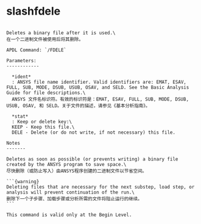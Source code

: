 # slashfdele

````{py:method} Mapdl.slashfdele(ident='', stat='', **kwargs)

Deletes a binary file after it is used.\
在一个二进制文件被使用后将其删除。

APDL Command: `/FDELE`

Parameters:
------------

  *ident*
  : ANSYS file name identifier. Valid identifiers are: EMAT, ESAV, FULL, SUB, MODE, DSUB, USUB, OSAV, and SELD. See the Basic Analysis Guide for file descriptions.\
  ANSYS 文件名标识符。有效的标识符是：EMAT, ESAV, FULL, SUB, MODE, DSUB, USUB, OSAV, 和 SELD。关于文件的描述，请参见《基本分析指南》。

  *stat*
  : Keep or delete key:\
  KEEP - Keep this file.\
  DELE - Delete (or do not write, if not necessary) this file.

Notes
-------

Deletes as soon as possible (or prevents writing) a binary file created by the ANSYS program to save space.\
尽快删除（或防止写入）由ANSYS程序创建的二进制文件以节省空间。

```{warning}
Deleting files that are necessary for the next substep, load step, or analysis will prevent continuation of the run.\
删除下一个子步骤、加载步骤或分析所需的文件将阻止运行的继续。
```

This command is valid only at the Begin Level.

````